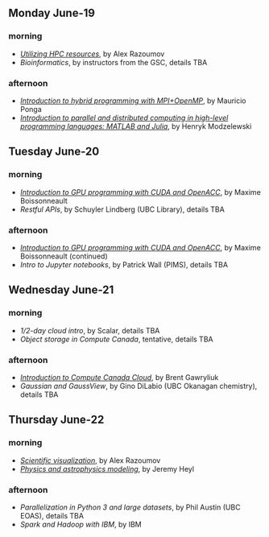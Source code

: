 ## Monday June-19

### morning
* [*Utilizing HPC resources*](alex1.md), by Alex Razoumov
* *Bioinformatics*, by instructors from the GSC, details TBA

### afternoon
* [*Introduction to hybrid programming with MPI+OpenMP*](mauricio.md), by Mauricio Ponga
* [*Introduction to parallel and distributed computing in high-level programming languages: MATLAB and Julia*](henryk.md),
  by Henryk Modzelewski

## Tuesday June-20

### morning
* [*Introduction to GPU programming with CUDA and OpenACC*](maxime.md), by Maxime Boissonneault
* *Restful APIs*, by Schuyler Lindberg (UBC Library), details TBA

### afternoon
* [*Introduction to GPU programming with CUDA and OpenACC*](maxime.md), by Maxime Boissonneault (continued)
* *Intro to Jupyter notebooks*, by Patrick Wall (PIMS), details TBA

## Wednesday June-21

### morning
* *1/2-day cloud intro*, by Scalar, details TBA
* *Object storage in Compute Canada*, tentative, details TBA

### afternoon
* [*Introduction to Compute Canada Cloud*](brent.md), by Brent Gawryliuk
* *Gaussian and GaussView*, by Gino DiLabio (UBC Okanagan chemistry), details TBA

## Thursday June-22

### morning
* [*Scientific visualization*](alex2.md), by Alex Razoumov
* [*Physics and astrophysics modeling*](jeremy.md), by Jeremy Heyl

### afternoon
* *Parallelization in Python 3 and large datasets*, by Phil Austin (UBC EOAS), details TBA
* *Spark and Hadoop with IBM*, by IBM
